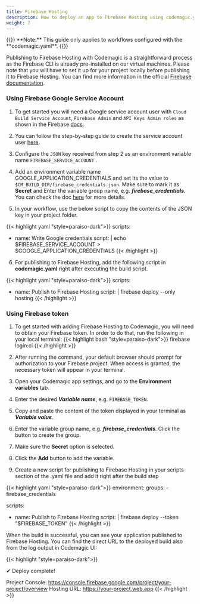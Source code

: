 ```yaml
---
title: Firebase Hosting
description: How to deploy an app to Firebase Hosting using codemagic.yaml
weight: 7
---
```


</p>
{{<notebox>}}
**Note:** This guide only applies to workflows configured with the **codemagic.yaml**.
{{</notebox>}}

Publishing to Firebase Hosting with Codemagic is a straightforward process as the Firebase CLI is already pre-installed on our virtual machines. Please note that you will have to set it up for your project locally before publishing it to Firebase Hosting. You can find more information in the official [Firebase documentation](https://firebase.google.com/docs/hosting/quickstart).


### Using Firebase Google Service Account
1. To get started you will need a Google service account user with `Cloud Build Service Account`, `Firebase Admin` and `API Keys Admin roles` as shown in the Firebase [docs](https://cloud.google.com/build/docs/deploying-builds/deploy-firebase#required_iam_permissions).

2. You can follow the step-by-step guide to create the service account user [here](../yaml-publishing/firebase-app-distribution/).

3. Configure the `JSON` key received from step 2 as an environment variable name `FIREBASE_SERVICE_ACCOUNT` .

4. Add an environment variable name GOOGLE_APPLICATION_CREDENTIALS and set its the value to `$CM_BUILD_DIR/firebase_credentials.json`. Make sure to mark it as **Secret** and Enter the variable group name, e.g. **_firebase_credentials_**. You can check the doc [here](../yaml-basic-configuration/configuring-environment-variables/) for more details.

5. In your workflow, use the below script to copy the contents of the JSON key in your project folder.


{{< highlight yaml "style=paraiso-dark">}}
scripts:
  - name: Write Google credentials
    script: | 
      echo $FIREBASE_SERVICE_ACCOUNT > $GOOGLE_APPLICATION_CREDENTIALS
{{< /highlight >}}


6. For publishing to Firebase Hosting, add the following script in **codemagic.yaml** right after executing the build script.

{{< highlight yaml "style=paraiso-dark">}}
scripts:
  - name: Publish to Firebase Hosting
    script: | 
      firebase deploy --only hosting
{{< /highlight >}}

### Using Firebase token

1. To get started with adding Firebase Hosting to Codemagic, you will need to obtain your Firebase token. In order to do that, run the following in your local terminal:
{{< highlight bash "style=paraiso-dark">}}
firebase login:ci
{{< /highlight >}}

2. After running the command, your default browser should prompt for authorization to your Firebase project. When access is granted, the necessary token will appear in your terminal.
3. Open your Codemagic app settings, and go to the **Environment variables** tab.
4. Enter the desired **_Variable name_**, e.g. `FIREBASE_TOKEN`.
5. Copy and paste the content of the token displayed in your terminal as **_Variable value_**.
6. Enter the variable group name, e.g. **_firebase_credentials_**. Click the button to create the group.
7. Make sure the **Secret** option is selected.
8. Click the **Add** button to add the variable.

5. Create a new script for publishing to Firebase Hosting in your scripts section of the .yaml file and add it right after the build step

{{< highlight yaml "style=paraiso-dark">}}
environment:
  groups:
    -firebase_credentials

scripts:
  - name: Publish to Firebase Hosting
    script: | 
      firebase deploy --token "$FIREBASE_TOKEN"
{{< /highlight >}}


When the build is successful, you can see your application published to Firebase Hosting. You can find the direct URL to the deployed build also from the log output in Codemagic UI:

{{< highlight "style=paraiso-dark">}}

✔  Deploy complete!

Project Console: https://console.firebase.google.com/project/your-project/overview
Hosting URL: https://your-project.web.app
{{< /highlight >}}


